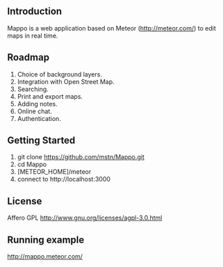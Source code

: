 ## Introduction

Mappo is a web application based on Meteor (http://meteor.com/) to edit maps in real time.

## Roadmap

1. Choice of background layers.
2. Integration with Open Street Map.
3. Searching.
4. Print and export maps.
5. Adding notes.
6. Online chat.
7. Authentication.

## Getting Started

1. git clone https://github.com/mstn/Mappo.git
2. cd Mappo
3. [METEOR_HOME]/meteor
4. connect to http://localhost:3000

## License

Affero GPL
http://www.gnu.org/licenses/agpl-3.0.html


## Running example

http://mappo.meteor.com/
